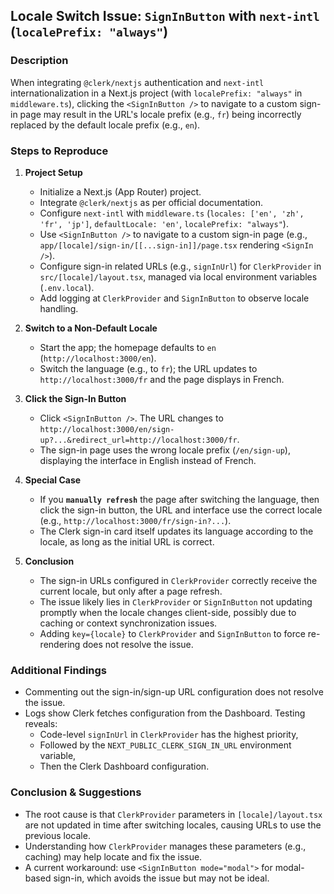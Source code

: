## Locale Switch Issue: `SignInButton` with `next-intl` (`localePrefix: "always"`)

### Description

When integrating `@clerk/nextjs` authentication and `next-intl` internationalization in a Next.js project (with `localePrefix: "always"` in `middleware.ts`), clicking the `<SignInButton />` to navigate to a custom sign-in page may result in the URL's locale prefix (e.g., `fr`) being incorrectly replaced by the default locale prefix (e.g., `en`).

### Steps to Reproduce

1. **Project Setup**
   - Initialize a Next.js (App Router) project.
   - Integrate `@clerk/nextjs` as per official documentation.
   - Configure `next-intl` with `middleware.ts` (`locales: ['en', 'zh', 'fr', 'jp']`, `defaultLocale: 'en'`, `localePrefix: "always"`).
   - Use `<SignInButton />` to navigate to a custom sign-in page (e.g., `app/[locale]/sign-in/[[...sign-in]]/page.tsx` rendering `<SignIn />`).
   - Configure sign-in related URLs (e.g., `signInUrl`) for `ClerkProvider` in `src/[locale]/layout.tsx`, managed via local environment variables (`.env.local`).
   - Add logging at `ClerkProvider` and `SignInButton` to observe locale handling.

2. **Switch to a Non-Default Locale**
   - Start the app; the homepage defaults to `en` (`http://localhost:3000/en`).
   - Switch the language (e.g., to `fr`); the URL updates to `http://localhost:3000/fr` and the page displays in French.

3. **Click the Sign-In Button**
   - Click `<SignInButton />`. The URL changes to `http://localhost:3000/en/sign-up?...&redirect_url=http://localhost:3000/fr`.
   - The sign-in page uses the wrong locale prefix (`/en/sign-up`), displaying the interface in English instead of French.

4. **Special Case**
   - If you **`manually refresh`** the page after switching the language, then click the sign-in button, the URL and interface use the correct locale (e.g., `http://localhost:3000/fr/sign-in?...`).
   - The Clerk sign-in card itself updates its language according to the locale, as long as the initial URL is correct.

5. **Conclusion**
   - The sign-in URLs configured in `ClerkProvider` correctly receive the current locale, but only after a page refresh.
   - The issue likely lies in `ClerkProvider` or `SignInButton` not updating promptly when the locale changes client-side, possibly due to caching or context synchronization issues.
   - Adding `key={locale}` to `ClerkProvider` and `SignInButton` to force re-rendering does not resolve the issue.

### Additional Findings

- Commenting out the sign-in/sign-up URL configuration does not resolve the issue.
- Logs show Clerk fetches configuration from the Dashboard. Testing reveals:
  - Code-level `signInUrl` in `ClerkProvider` has the highest priority,
  - Followed by the `NEXT_PUBLIC_CLERK_SIGN_IN_URL` environment variable,
  - Then the Clerk Dashboard configuration.

### Conclusion & Suggestions

- The root cause is that `ClerkProvider` parameters in `[locale]/layout.tsx` are not updated in time after switching locales, causing URLs to use the previous locale.
- Understanding how `ClerkProvider` manages these parameters (e.g., caching) may help locate and fix the issue.
- A current workaround: use `<SignInButton mode="modal">` for modal-based sign-in, which avoids the issue but may not be ideal.
